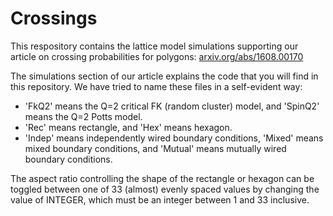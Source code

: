 # Crossings
This respository contains the lattice model simulations supporting our article on crossing probabilities for polygons: [arxiv.org/abs/1608.00170](https://arxiv.org/abs/1608.00170)

The simulations section of our article explains the code that you will find in this repository. We have tried to name these files in a self-evident way:
* 'FkQ2' means the Q=2 critical FK (random cluster) model, and 'SpinQ2' means the Q=2 Potts model. 
* 'Rec' means rectangle, and 'Hex' means hexagon. 
* 'Indep' means independently wired boundary conditions, 'Mixed' means mixed boundary conditions, and 'Mutual' means mutually wired boundary conditions.

The aspect ratio controlling the shape of the rectangle or hexagon can be toggled between one of 33 (almost) evenly spaced values by changing the value of INTEGER, which must be an integer between 1 and 33 inclusive.
